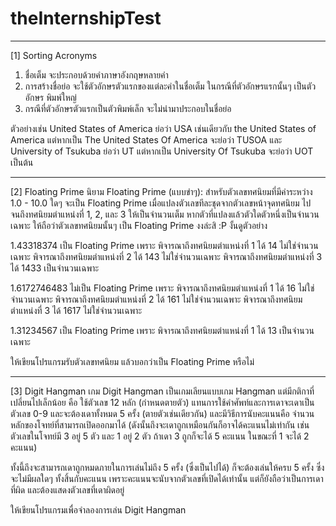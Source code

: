 # theInternshipTest

---

[1] Sorting Acronyms

1. ชื่อเต็ม จะประกอบด้วยคำภาษาอังกฤษหลายคำ
2. การสร้างชื่อย่อ จะใช้ตัวอักษรตัวแรกของแต่ละคำในชื่อเต็ม ในกรณีที่ตัวอักษรแรกนั้นๆ เป็นตัวอักษร พิมพ์ใหญ่
3. กรณีที่ตัวอักษรตัวแรกเป็นตัวพิมพ์เล็ก จะไม่นำมาประกอบในชื่อย่อ

ตัวอย่างเช่น United States of America ย่อว่า USA เช่นเดียวกับ the United States of America แต่หากเป็น The United States Of America จะย่อว่า TUSOA และ University of Tsukuba ย่อว่า UT แต่หากเป็น University Of Tsukuba จะย่อว่า UOT เป็นต้น

---

[2] Floating Prime
นิยาม Floating Prime (แบบขำๆ): สำหรับตัวเลขทศนิยมที่มีค่าระหว่าง 1.0 - 10.0 ใดๆ จะเป็น Floating Prime เมื่อแปลงตัวเลขทีละชุดจากตัวเลขหน้าจุดทศนิยม ไปจนถึงทศนิยมตำแหน่งที่ 1, 2, และ 3 ให้เป็นจำนวนเต็ม หากตัวที่แปลงแล้วตัวใดตัวหนึ่งเป็นจำนวนเฉพาะ ให้ถือว่าตัวเลขทศนิยมนั้นๆ เป็น Floating Prime งงล่ะสิ :P งั้นดูตัวอย่าง

1.43318374 เป็น Floating Prime เพราะ
พิจารณาถึงทศนิยมตำแหน่งที่ 1 ได้ 14 ไม่ใช่จำนวนเฉพาะ
พิจารณาถึงทศนิยมตำแหน่งที่ 2 ได้ 143 ไม่ใช่จำนวนเฉพาะ
พิจารณาถึงทศนิยมตำแหน่งที่ 3 ได้ 1433 เป็นจำนวนเฉพาะ

1.6172746483 ไม่เป็น Floating Prime เพราะ
พิจารณาถึงทศนิยมตำแหน่งที่ 1 ได้ 16 ไม่ใช่จำนวนเฉพาะ
พิจารณาถึงทศนิยมตำแหน่งที่ 2 ได้ 161 ไม่ใช่จำนวนเฉพาะ
พิจารณาถึงทศนิยมตำแหน่งที่ 3 ได้ 1617 ไม่ใช่จำนวนเฉพาะ

1.31234567 เป็น Floating Prime เพราะ
พิจารณาถึงทศนิยมตำแหน่งที่ 1 ได้ 13 เป็นจำนวนเฉพาะ

ให้เขียนโปรแกรมรับตัวเลขทศนิยม แล้วบอกว่าเป็น Floating Prime หรือไม่

---

[3] Digit Hangman
เกม Digit Hangman เป็นเกมเลียนแบบเกม Hangman แต่มีกติกาที่เปลี่ยนไปเล็กน้อย คือ ใช้ตัวเลข 12 หลัก (กำหนดตายตัว) แทนการใช้คำศัพท์และการเดาจะเดาเป็นตัวเลข 0-9 และจะต้องเดาทั้งหมด 5 ครั้ง (ตายตัวเช่นเดียวกัน) และมีวิธีการนับคะแนนคือ จำนวนหลักของโจทย์ที่สามารถเปิดออกมาได้ (ดังนั้นถึงจะเดาถูกเหมือนกันก็อาจได้คะแนนไม่เท่ากัน เช่น ตัวเลขในโจทย์มี 3 อยู่ 5 ตัว และ 1 อยู่ 2 ตัว ถ้าเดา 3 ถูกก็จะได้ 5 คะแนน ในขณะที่ 1 จะได้ 2 คะแนน)

ทั้งนี้ถึงจะสามารถเดาถูกหมดภายในการเล่นไม่ถึง 5 ครั้ง (ซึ่งเป็นไปได้) ก็จะต้องเล่นให้ครบ 5 ครั้ง ซึ่งจะไม่มีผลใดๆ ทั้งสิ้นกับคะแนน เพราะคะแนนจะนับจากตัวเลขที่เปิดได้เท่านั้น แต่ก็ยังถือว่าเป็นการเดาที่ผิด และต้องแสดงตัวเลขที่เดาผิดอยู่

ให้เขียนโปรแกรมเพื่อจำลองการเล่น Digit Hangman
